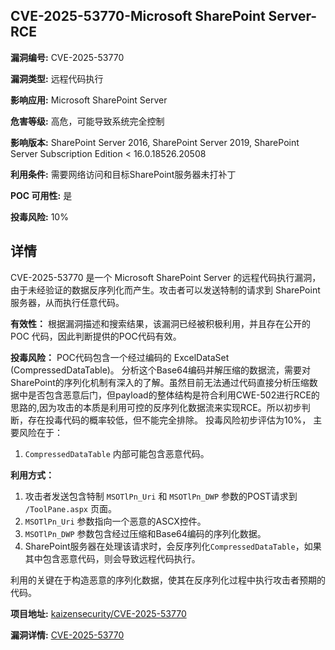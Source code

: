 ## CVE-2025-53770-Microsoft SharePoint Server-RCE

**漏洞编号:** CVE-2025-53770

**漏洞类型:** 远程代码执行

**影响应用:** Microsoft SharePoint Server

**危害等级:** 高危，可能导致系统完全控制

**影响版本:** SharePoint Server 2016, SharePoint Server 2019, SharePoint Server Subscription Edition < 16.0.18526.20508

**利用条件:** 需要网络访问和目标SharePoint服务器未打补丁

**POC 可用性:** 是

**投毒风险:** 10%

## 详情

CVE-2025-53770 是一个 Microsoft SharePoint Server 的远程代码执行漏洞，由于未经验证的数据反序列化而产生。攻击者可以发送特制的请求到 SharePoint 服务器，从而执行任意代码。 

**有效性：**
根据漏洞描述和搜索结果，该漏洞已经被积极利用，并且存在公开的 POC 代码，因此判断提供的POC代码有效。

**投毒风险：**
POC代码包含一个经过编码的 ExcelDataSet (CompressedDataTable)。
分析这个Base64编码并解压缩的数据流，需要对SharePoint的序列化机制有深入的了解。虽然目前无法通过代码直接分析压缩数据中是否包含恶意后门，但payload的整体结构是符合利用CWE-502进行RCE的思路的,因为攻击的本质是利用可控的反序列化数据流来实现RCE。所以初步判断，存在投毒代码的概率较低，但不能完全排除。
投毒风险初步评估为10%， 主要风险在于：
1.  `CompressedDataTable` 内部可能包含恶意代码。

**利用方式：**
1.  攻击者发送包含特制 `MSOTlPn_Uri` 和 `MSOTlPn_DWP` 参数的POST请求到 `/ToolPane.aspx` 页面。
2.  `MSOTlPn_Uri` 参数指向一个恶意的ASCX控件。
3.  `MSOTlPn_DWP` 参数包含经过压缩和Base64编码的序列化数据。
4.  SharePoint服务器在处理该请求时，会反序列化`CompressedDataTable`，如果其中包含恶意代码，则会导致远程代码执行。

利用的关键在于构造恶意的序列化数据，使其在反序列化过程中执行攻击者预期的代码。

**项目地址:** [kaizensecurity/CVE-2025-53770](https://github.com/kaizensecurity/CVE-2025-53770)

**漏洞详情:** [CVE-2025-53770](https://nvd.nist.gov/vuln/detail/CVE-2025-53770)